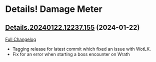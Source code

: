# Details! Damage Meter

## [Details.20240122.12237.155](https://github.com/Tercioo/Details-Damage-Meter/tree/Details.20240122.12237.155) (2024-01-22)
[Full Changelog](https://github.com/Tercioo/Details-Damage-Meter/compare/Details.20240120.12236.155...Details.20240122.12237.155) 

- Tagging release for latest commit which fixed an issue with WotLK.  
- Fix for an error when starting a boss encounter on Wrath  
